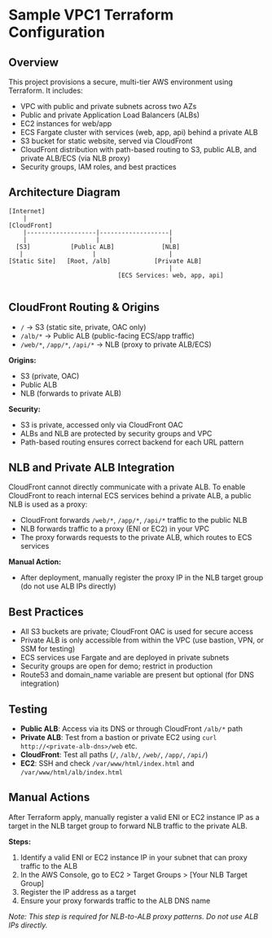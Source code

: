 # Sample VPC1 Terraform Configuration

## Overview
This project provisions a secure, multi-tier AWS environment using Terraform. It includes:
- VPC with public and private subnets across two AZs
- Public and private Application Load Balancers (ALBs)
- EC2 instances for web/app
- ECS Fargate cluster with services (web, app, api) behind a private ALB
- S3 bucket for static website, served via CloudFront
- CloudFront distribution with path-based routing to S3, public ALB, and private ALB/ECS (via NLB proxy)
- Security groups, IAM roles, and best practices

## Architecture Diagram
```
[Internet]
    |
[CloudFront]
    |-------------------|-------------------|
    |                   |                   |
  [S3]           [Public ALB]             [NLB]
   |                   |                    |
[Static Site]   [Root, /alb]            [Private ALB]
                                            |
                              [ECS Services: web, app, api]


```

## CloudFront Routing & Origins
- `/` → S3 (static site, private, OAC only)
- `/alb/*` → Public ALB (public-facing ECS/app traffic)
- `/web/*`, `/app/*`, `/api/*` → NLB (proxy to private ALB/ECS)

**Origins:**
- S3 (private, OAC)
- Public ALB
- NLB (forwards to private ALB)

**Security:**
- S3 is private, accessed only via CloudFront OAC
- ALBs and NLB are protected by security groups and VPC
- Path-based routing ensures correct backend for each URL pattern

## NLB and Private ALB Integration
CloudFront cannot directly communicate with a private ALB. To enable CloudFront to reach internal ECS services behind a private ALB, a public NLB is used as a proxy:
- CloudFront forwards `/web/*`, `/app/*`, `/api/*` traffic to the public NLB
- NLB forwards traffic to a proxy (ENI or EC2) in your VPC
- The proxy forwards requests to the private ALB, which routes to ECS services

**Manual Action:**
- After deployment, manually register the proxy IP in the NLB target group (do not use ALB IPs directly)

## Best Practices
- All S3 buckets are private; CloudFront OAC is used for secure access
- Private ALB is only accessible from within the VPC (use bastion, VPN, or SSM for testing)
- ECS services use Fargate and are deployed in private subnets
- Security groups are open for demo; restrict in production
- Route53 and domain_name variable are present but optional (for DNS integration)

## Testing
- **Public ALB**: Access via its DNS or through CloudFront `/alb/*` path
- **Private ALB**: Test from a bastion or private EC2 using `curl http://<private-alb-dns>/web` etc.
- **CloudFront**: Test all paths (`/`, `/alb/`, `/web/`, `/app/`, `/api/`)
- **EC2**: SSH and check `/var/www/html/index.html` and `/var/www/html/alb/index.html`

## Manual Actions
After Terraform apply, manually register a valid ENI or EC2 instance IP as a target in the NLB target group to forward NLB traffic to the private ALB.

**Steps:**
1. Identify a valid ENI or EC2 instance IP in your subnet that can proxy traffic to the ALB
2. In the AWS Console, go to EC2 > Target Groups > [Your NLB Target Group]
3. Register the IP address as a target
4. Ensure your proxy forwards traffic to the ALB DNS name

_Note: This step is required for NLB-to-ALB proxy patterns. Do not use ALB IPs directly._
